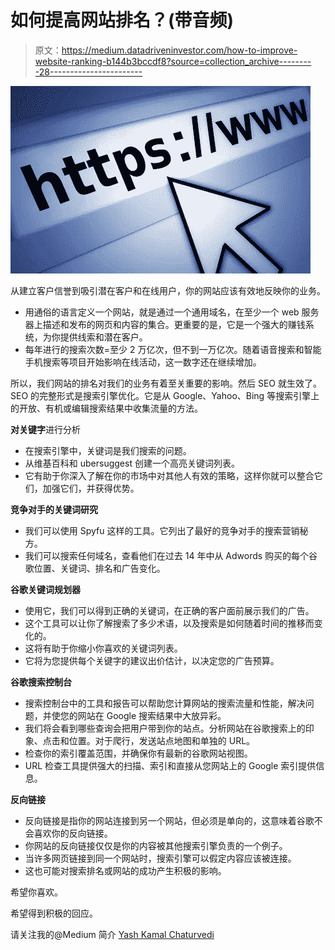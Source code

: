 # 如何提高网站排名？(带音频)

> 原文：<https://medium.datadriveninvestor.com/how-to-improve-website-ranking-b144b3bccdf8?source=collection_archive---------28----------------------->

![](img/cd48004b9536a38acc5f794d48c30183.png)

从建立客户信誉到吸引潜在客户和在线用户，你的网站应该有效地反映你的业务。

*   用通俗的语言定义一个网站，就是通过一个通用域名，在至少一个 web 服务器上描述和发布的网页和内容的集合。更重要的是，它是一个强大的赚钱系统，为你提供线索和潜在客户。
*   每年进行的搜索次数=至少 2 万亿次，但不到一万亿次。随着语音搜索和智能手机搜索等项目开始影响在线活动，这一数字还在继续增加。

所以，我们网站的排名对我们的业务有着至关重要的影响。然后 SEO 就生效了。SEO 的完整形式是搜索引擎优化。它是从 Google、Yahoo、Bing 等搜索引擎上的开放、有机或编辑搜索结果中收集流量的方法。

**对关键字**进行分析

*   在搜索引擎中，关键词是我们搜索的问题。
*   从维基百科和 ubersuggest 创建一个高亮关键词列表。
*   它有助于你深入了解在你的市场中对其他人有效的策略，这样你就可以整合它们，加强它们，并获得优势。

**竞争对手的关键词研究**

*   我们可以使用 Spyfu 这样的工具。它列出了最好的竞争对手的搜索营销秘方。
*   我们可以搜索任何域名，查看他们在过去 14 年中从 Adwords 购买的每个谷歌位置、关键词、排名和广告变化。

**谷歌关键词规划器**

*   使用它，我们可以得到正确的关键词，在正确的客户面前展示我们的广告。
*   这个工具可以让你了解搜索了多少术语，以及搜索是如何随着时间的推移而变化的。
*   这将有助于你缩小你喜欢的关键词列表。
*   它将为您提供每个关键字的建议出价估计，以决定您的广告预算。

**谷歌搜索控制台**

*   搜索控制台中的工具和报告可以帮助您计算网站的搜索流量和性能，解决问题，并使您的网站在 Google 搜索结果中大放异彩。
*   我们将会看到哪些查询会把用户带到你的站点。分析网站在谷歌搜索上的印象、点击和位置。对于爬行，发送站点地图和单独的 URL。
*   检查你的索引覆盖范围，并确保你有最新的谷歌网站视图。
*   URL 检查工具提供强大的扫描、索引和直接从您网站上的 Google 索引提供信息。

**反向链接**

*   反向链接是指你的网站连接到另一个网站，但必须是单向的，这意味着谷歌不会喜欢你的反向链接。
*   你网站的反向链接仅仅是你的内容被其他搜索引擎负责的一个例子。
*   当许多网页链接到同一个网站时，搜索引擎可以假定内容应该被连接。
*   这也可能对搜索排名或网站的成功产生积极的影响。

希望你喜欢。

希望得到积极的回应。

请关注我的@Medium 简介 [Yash Kamal Chaturvedi](https://yashkamalchaturvedi.medium.com/)